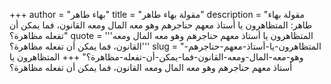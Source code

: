 +++
author = "بهاء طاهر"
title = "مقولة بهاء طاهر"
description = "مقولة بهاء طاهر: المتظاهرون يا أستاذ معهم حناجرهم وهو معه المال ومعه القانون، فما يمكن أن تفعله مظاهرة؟"
quote = '''المتظاهرون يا أستاذ معهم حناجرهم وهو معه المال ومعه القانون، فما يمكن أن تفعله مظاهرة؟'''
slug = "المتظاهرون-يا-أستاذ-معهم-حناجرهم-وهو-معه-المال-ومعه-القانون-فما-يمكن-أن-تفعله-مظاهرة؟"
+++
المتظاهرون يا أستاذ معهم حناجرهم وهو معه المال ومعه القانون، فما يمكن أن تفعله مظاهرة؟
